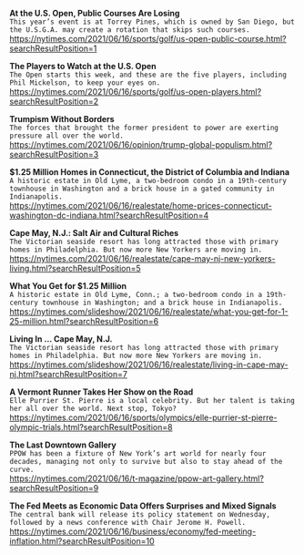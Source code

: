 **At the U.S. Open, Public Courses Are Losing**\
`This year’s event is at Torrey Pines, which is owned by San Diego, but the U.S.G.A. may create a rotation that skips such courses.`\
https://nytimes.com/2021/06/16/sports/golf/us-open-public-course.html?searchResultPosition=1

**The Players to Watch at the U.S. Open**\
`The Open starts this week, and these are the five players, including Phil Mickelson, to keep your eyes on.`\
https://nytimes.com/2021/06/16/sports/golf/us-open-players.html?searchResultPosition=2

**Trumpism Without Borders**\
`The forces that brought the former president to power are exerting pressure all over the world. `\
https://nytimes.com/2021/06/16/opinion/trump-global-populism.html?searchResultPosition=3

**$1.25 Million Homes in Connecticut, the District of Columbia and Indiana**\
`A historic estate in Old Lyme, a two-bedroom condo in a 19th-century townhouse in Washington and a brick house in a gated community in Indianapolis.`\
https://nytimes.com/2021/06/16/realestate/home-prices-connecticut-washington-dc-indiana.html?searchResultPosition=4

**Cape May, N.J.: Salt Air and Cultural Riches**\
`The Victorian seaside resort has long attracted those with primary homes in Philadelphia. But now more New Yorkers are moving in.`\
https://nytimes.com/2021/06/16/realestate/cape-may-nj-new-yorkers-living.html?searchResultPosition=5

**What You Get for $1.25 Million**\
`A historic estate in Old Lyme, Conn.; a two-bedroom condo in a 19th-century townhouse in Washington; and a brick house in Indianapolis.`\
https://nytimes.com/slideshow/2021/06/16/realestate/what-you-get-for-1-25-million.html?searchResultPosition=6

**Living In ... Cape May, N.J.**\
`The Victorian seaside resort has long attracted those with primary homes in Philadelphia. But now more New Yorkers are moving in.`\
https://nytimes.com/slideshow/2021/06/16/realestate/living-in-cape-may-nj.html?searchResultPosition=7

**A Vermont Runner Takes Her Show on the Road**\
`Elle Purrier St. Pierre is a local celebrity. But her talent is taking her all over the world. Next stop, Tokyo?`\
https://nytimes.com/2021/06/16/sports/olympics/elle-purrier-st-pierre-olympic-trials.html?searchResultPosition=8

**The Last Downtown Gallery**\
`PPOW has been a fixture of New York’s art world for nearly four decades, managing not only to survive but also to stay ahead of the curve.`\
https://nytimes.com/2021/06/16/t-magazine/ppow-art-gallery.html?searchResultPosition=9

**The Fed Meets as Economic Data Offers Surprises and Mixed Signals**\
`The central bank will release its policy statement on Wednesday, followed by a news conference with Chair Jerome H. Powell.`\
https://nytimes.com/2021/06/16/business/economy/fed-meeting-inflation.html?searchResultPosition=10

